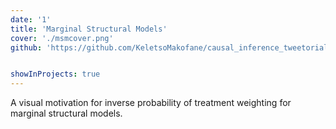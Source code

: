 ```yaml
---
date: '1'
title: 'Marginal Structural Models'
cover: './msmcover.png'
github: 'https://github.com/KeletsoMakofane/causal_inference_tweetorials'


showInProjects: true
---
```


A visual motivation for inverse probability of treatment weighting for marginal structural models.
